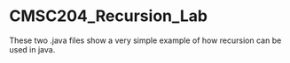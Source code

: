 # CMSC204_Recursion_Lab
These two .java files show a very simple example of how recursion can be used in java.
